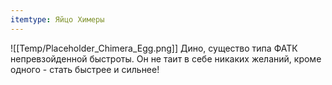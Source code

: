 ```yaml
---
itemtype: Яйцо Химеры
---
```

![[Temp/Placeholder_Chimera_Egg.png]]
Дино, существо типа ФАТК непревзойденной быстроты. Он не таит в себе никаких желаний, кроме одного - стать быстрее и сильнее!

